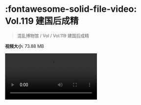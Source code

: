 # :fontawesome-solid-file-video: Vol.119 建国后成精

> 混乱博物馆 / Vol / Vol.119 建国后成精

**视频大小**: 73.88 MB

<div class="video"><video src="https://file.hsyhx.top/archive/混乱博物馆/Vol/Vol.119 建国后成精.mp4" controls preload>🤔 您的浏览器不支持 video 标签</video></div>